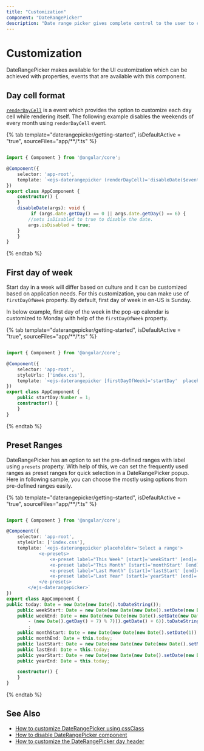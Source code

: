 ```yaml
---
title: "Customization"
component: "DateRangePicker"
description: "Date range picker gives complete control to the user to customize overall appearance of the date range picker in their application."
---
```


# Customization

DateRangePicker makes available for the UI customization which can be achieved with properties, events that are available with this component.

## Day cell format

[`renderDayCell`](../api/daterangepicker/renderDayCellEventArgs#renderdaycelleventargs) is a
 event which provides the option to customize each day cell while rendering itself.
The following example disables the weekends of every month using `renderDayCell` event.

{% tab template="daterangepicker/getting-started", isDefaultActive = "true",  sourceFiles="app/**/*.ts" %}

```typescript

import { Component } from '@angular/core';

@Component({
    selector: 'app-root',
    template: `<ejs-daterangepicker (renderDayCell)='disableDate($event)' placeholder='Select a range'></ejs-daterangepicker>`
})
export class AppComponent {
    constructor() {
    }
    disableDate(args): void {
         if (args.date.getDay() == 0 || args.date.getDay() == 6) {
        //sets isDisabled to true to disable the date.
        args.isDisabled = true;
    }
    }
}

```

{% endtab %}

## First day of week

Start day in a week will differ based on culture and it can be customized based on application needs.
For this customization, you can make use of `firstDayOfWeek` property.
By default, first day of week in en-US is Sunday.

In below example, first day of the week in the pop-up calendar is customized to Monday with help of the `firstDayOfWeek` property.

{% tab template="daterangepicker/getting-started", isDefaultActive = "true",  sourceFiles="app/**/*.ts" %}

```typescript

import { Component } from '@angular/core';

@Component({
    selector: 'app-root',
    styleUrls: ['index.css'],
    template: `<ejs-daterangepicker [firstDayOfWeek]='startDay'  placeholder='Select a range'></ejs-daterangepicker>`
})
export class AppComponent {
    public startDay:Number = 1;
    constructor() {
    }
}

```

{% endtab %}

## Preset Ranges

DateRangePicker has an option to set the pre-defined ranges with label using `presets` property.
With help of this, we can set the frequently used ranges as preset ranges for quick selection in a DateRangePicker popup.
Here in following sample, you can choose the mostly using options from pre-defined ranges easily.

{% tab template="daterangepicker/getting-started", isDefaultActive = "true",  sourceFiles="app/**/*.ts" %}

```typescript

import { Component } from '@angular/core';

@Component({
    selector: 'app-root',
    styleUrls: ['index.css'],
    template: `<ejs-daterangepicker placeholder='Select a range'>
            <e-presets>
                <e-preset label="This Week" [start]='weekStart' [end]='weekEnd'></e-preset>
                <e-preset label="This Month" [start]='monthStart' [end]='monthEnd'></e-preset>
                <e-preset label="Last Month" [start]='lastStart' [end]='lastEnd'></e-preset>
                <e-preset label="Last Year" [start]='yearStart' [end]='yearEnd'></e-preset>
            </e-presets>
        </ejs-daterangepicker>`
})
export class AppComponent {
public today: Date = new Date(new Date().toDateString());
    public weekStart: Date = new Date(new Date(new Date().setDate(new Date().getDate() - (new Date().getDay() + 7) % 7)).toDateString());
    public weekEnd: Date = new Date(new Date(new Date().setDate(new Date(new Date().setDate((new Date().getDate()
        - (new Date().getDay() + 7) % 7))).getDate() + 6)).toDateString())
        ;
    public monthStart: Date = new Date(new Date(new Date().setDate(1)).toDateString());
    public monthEnd: Date = this.today;
    public lastStart: Date = new Date(new Date(new Date(new Date().setMonth(new Date().getMonth() - 1)).setDate(1)).toDateString());
    public lastEnd: Date = this.today;
    public yearStart: Date = new Date(new Date(new Date().setDate(new Date().getDate() - 365)).toDateString());
    public yearEnd: Date = this.today;

    constructor() {
    }
}

```

{% endtab %}

## See Also

* [How to customize DateRangePicker using cssClass](./how-to/customization-using-cssclass)
* [How to disable DateRangePicker component](./how-to/disable-placeholder-readonly)
* [How to customize the DateRangePicker day header](./how-to/customize-the-daterangepicker-day-header)